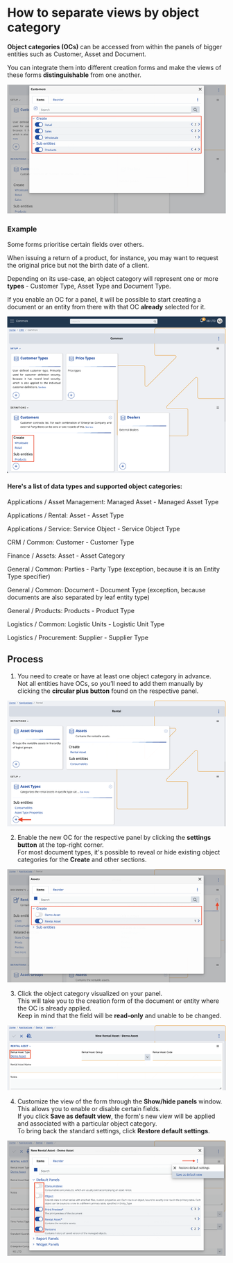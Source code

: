 # How to separate views by object category

**Object categories (OCs)** can be accessed from within the panels of bigger entities such as Customer, Asset and Document.

You can integrate them into different creation forms and make the views of these forms **distinguishable** from one another.

![Pictures](pictures/intro_category.png)

### Example

Some forms prioritise certain fields over others. 

When issuing a return of a product, for instance, you may want to request the original price but not the birth date of a client.

Depending on its use-case, an object category will represent one or more **types** - Customer Type, Asset Type and Document Type.

If you enable an OC for a panel, it will be possible to start creating a document or an entity from there with that OC **already** selected for it.

![Pictures](pictures/intro_panels.png)

#### Here's a list of data types and supported object categories:

Applications / Asset Мanagement: Managed Asset - Managed Asset Type

Applications  / Rental: Asset - Asset Type

Applications / Service: Service Object - Service Object Type

CRM / Common: Customer - Customer Type

Finance / Assets: Asset - Asset Category

General / Common: Parties - Party Type (exception, because it is an Entity Type specifier)

General / Common: Document - Document Type (exception, because documents are also separated by leaf entity type)

General / Products: Products - Product Type

Logistics / Common: Logistic Units - Logistic Unit Type

Logistics / Procurement: Supplier - Supplier Type

## Process

1. You need to create or have at least one object category in advance. <br> Not all entities have OCs, so you’ll need to add them manually by clicking the **circular plus button** found on the respective panel.

![Pictures](pictures/plus_add.png)

2. Enable the new OC for the respective panel by clicking the **settings button** at the top-right corner. <br> For most document types, it's possible to reveal or hide existing object categories for the **Create** and other sections.

![Pictures](pictures/add_panel.png)
 
3. Click the object category visualized on your panel. <br> This will take you to the creation form of the document or entity where the OC is already applied. <br> Keep in mind that the field will be **read-only** and unable to be changed.

![Pictures](pictures/read_only.png)

4. Customize the view of the form through the **Show/hide panels** window. This allows you to enable or disable certain fields. <br> If you click **Save as default view**, the form's new view will be applied and associated with a particular object category. <br> To bring back the standard settings, click **Restore default settings**. 
 
![Pictures](pictures/save_default.png)
